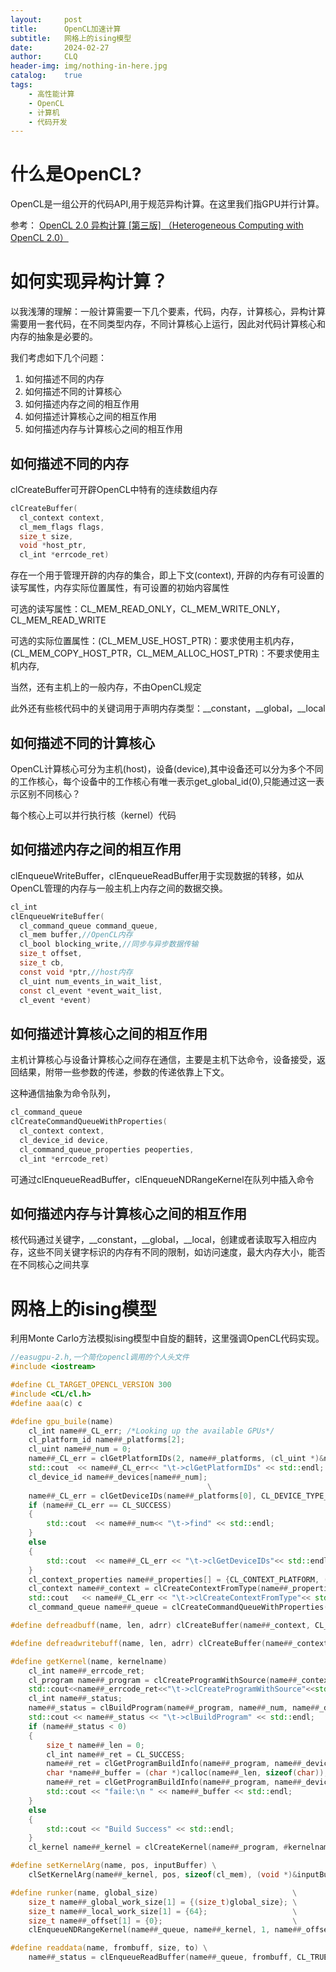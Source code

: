 ```yaml
---
layout:     post
title:      OpenCL加速计算
subtitle:   网格上的ising模型
date:       2024-02-27
author:     CLQ
header-img: img/nothing-in-here.jpg
catalog:    true
tags:
    - 高性能计算
    - OpenCL
    - 计算机
    - 代码开发
---
```


# 什么是OpenCL?

OpenCL是一组公开的代码API,用于规范异构计算。在这里我们指GPU并行计算。


参考：
[OpenCL 2.0 异构计算 [第三版] （Heterogeneous Computing with OpenCL 2.0）](https://www.bookstack.cn/read/Heterogeneous-Computing-with-OpenCL-2.0/README.md)

# 如何实现异构计算？

以我浅薄的理解：一般计算需要一下几个要素，代码，内存，计算核心，异构计算需要用一套代码，在不同类型内存，不同计算核心上运行，因此对代码计算核心和内存的抽象是必要的。

我们考虑如下几个问题：

1. 如何描述不同的内存
2. 如何描述不同的计算核心
3. 如何描述内存之间的相互作用
4. 如何描述计算核心之间的相互作用
5. 如何描述内存与计算核心之间的相互作用

## 如何描述不同的内存

clCreateBuffer可开辟OpenCL中特有的连续数组内存

```c
clCreateBuffer(
  cl_context context,
  cl_mem_flags flags,
  size_t size,
  void *host_ptr,
  cl_int *errcode_ret)
```

存在一个用于管理开辟的内存的集合，即上下文(context), 开辟的内存有可设置的读写属性，内存实际位置属性，有可设置的初始内容属性

可选的读写属性：CL_MEM_READ_ONLY，CL_MEM_WRITE_ONLY，CL_MEM_READ_WRITE

可选的实际位置属性：(CL_MEM_USE_HOST_PTR)：要求使用主机内存，(CL_MEM_COPY_HOST_PTR，CL_MEM_ALLOC_HOST_PTR)：不要求使用主机内存,

当然，还有主机上的一般内存，不由OpenCL规定

此外还有些核代码中的关键词用于声明内存类型：__constant，__global，__local

## 如何描述不同的计算核心

OpenCL计算核心可分为主机(host)，设备(device),其中设备还可以分为多个不同的工作核心，每个设备中的工作核心有唯一表示get_global_id(0),只能通过这一表示区别不同核心？

每个核心上可以并行执行核（kernel）代码

## 如何描述内存之间的相互作用

clEnqueueWriteBuffer，clEnqueueReadBuffer用于实现数据的转移，如从OpenCL管理的内存与一般主机上内存之间的数据交换。

```c
cl_int
clEnqueueWriteBuffer(
  cl_command_queue command_queue,
  cl_mem buffer,//OpenCL内存
  cl_bool blocking_write,//同步与异步数据传输
  size_t offset,
  size_t cb,
  const void *ptr,//host内存
  cl_uint num_events_in_wait_list,
  const cl_event *event_wait_list,
  cl_event *event)
```

## 如何描述计算核心之间的相互作用

主机计算核心与设备计算核心之间存在通信，主要是主机下达命令，设备接受，返回结果，附带一些参数的传递，参数的传递依靠上下文。

这种通信抽象为命令队列，

```c
cl_command_queue
clCreateCommandQueueWithProperties(
  cl_context context,
  cl_device_id device,
  cl_command_queue_properties peoperties,
  cl_int *errcode_ret)
```

可通过clEnqueueReadBuffer，clEnqueueNDRangeKernel在队列中插入命令


## 如何描述内存与计算核心之间的相互作用

核代码通过关键字，__constant，__global，__local，创建或者读取写入相应内存，这些不同关键字标识的内存有不同的限制，如访问速度，最大内存大小，能否在不同核心之间共享


# 网格上的ising模型

利用Monte Carlo方法模拟ising模型中自旋的翻转，这里强调OpenCL代码实现。

```c++
//easugpu-2.h,一个简化opencl调用的个人头文件
#include <iostream>

#define CL_TARGET_OPENCL_VERSION 300
#include <CL/cl.h>
#define aaa(c) c

#define gpu_buile(name)                                                                                                                         \
    cl_int name##_CL_err; /*Looking up the available GPUs*/                                                                                     \
    cl_platform_id name##_platforms[2];                                                                                                         \
    cl_uint name##_num = 0;                                                                                                                     \
    name##_CL_err = clGetPlatformIDs(2, name##_platforms, (cl_uint *)&name##_num);                                                              \
    std::cout  << name##_CL_err<< "\t->clGetPlatformIDs" << std::endl;                                                                                \
    cl_device_id name##_devices[name##_num];                                                                                                    \
                                            \
    name##_CL_err = clGetDeviceIDs(name##_platforms[0], CL_DEVICE_TYPE_GPU, name##_num, name##_devices, NULL);                                  \
    if (name##_CL_err == CL_SUCCESS)                                                                                                            \
    {                                                                                                                                           \
        std::cout  << name##_num<< "\t->find" << std::endl;                                                                               \
    }                                                                                                                                           \
    else                                                                                                                                        \
    {                                                                                                                                           \
        std::cout  << name##_CL_err << "\t->clGetDeviceIDs"<< std::endl;                                                                         \
    }                                                                                                                                           \
    cl_context_properties name##_properties[] = {CL_CONTEXT_PLATFORM, (long int)name##_platforms[0], 0};                                               \
    cl_context name##_context = clCreateContextFromType(name##_properties, CL_DEVICE_TYPE_GPU, NULL, NULL, &name##_CL_err); /*create a command queue*/ \
    std::cout   << name##_CL_err << "\t->clCreateContextFromType"<< std::endl;                                                          \
    cl_command_queue name##_queue = clCreateCommandQueueWithProperties(name##_context, name##_devices[0], 0, NULL)

#define defreadbuff(name, len, adrr) clCreateBuffer(name##_context, CL_MEM_READ_ONLY | CL_MEM_COPY_HOST_PTR, len, adrr, NULL)

#define defreadwritebuff(name, len, adrr) clCreateBuffer(name##_context, CL_MEM_READ_WRITE | CL_MEM_COPY_HOST_PTR, len, adrr, NULL)

#define getKernel(name, kernelname)                                                                                                             \
    cl_int name##_errcode_ret;                                                                                                                         \
    cl_program name##_program = clCreateProgramWithSource(name##_context, name##_num, (const char **)&name##_KernelSource, NULL, &name##_errcode_ret); \
    std::cout<<name##_errcode_ret<<"\t->clCreateProgramWithSource"<<std::endl;\
    cl_int name##_status;                                                                                                                       \
    name##_status = clBuildProgram(name##_program, name##_num, name##_devices, NULL, NULL, NULL);                                               \
    std::cout << name##_status << "\t->clBuildProgram" << std::endl;                                              \
    if (name##_status < 0)                                                                                                                      \
    {                                                                                                                                           \
        size_t name##_len = 0;                                                                                                                  \
        cl_int name##_ret = CL_SUCCESS;                                                                                                         \
        name##_ret = clGetProgramBuildInfo(name##_program, name##_devices[0], CL_PROGRAM_BUILD_LOG, 0, NULL, &name##_len);                      \
        char *name##_buffer = (char *)calloc(name##_len, sizeof(char));                                                                         \
        name##_ret = clGetProgramBuildInfo(name##_program, name##_devices[0], CL_PROGRAM_BUILD_LOG, name##_len, name##_buffer, NULL);           \
        std::cout << "faile:\n " << name##_buffer << std::endl;                                                                                    \
    }                                                                                                                                           \
    else                                                                                                                                        \
    {                                                                                                                                           \
        std::cout << "Build Success" << std::endl;                                                                                              \
    }                                                                                                                                           \
    cl_kernel name##_kernel = clCreateKernel(name##_program, #kernelname /*函数名*/, NULL)

#define setKernelArg(name, pos, inputBuffer) \
    clSetKernelArg(name##_kernel, pos, sizeof(cl_mem), (void *)&inputBuffer)

#define runker(name, global_size)                              \
    size_t name##_global_work_size[1] = {(size_t)global_size}; \
    size_t name##_local_work_size[1] = {64};                   \
    size_t name##_offset[1] = {0};                             \
    clEnqueueNDRangeKernel(name##_queue, name##_kernel, 1, name##_offset, name##_global_work_size, name##_local_work_size, 0, NULL, NULL)

#define readdata(name, frombuff, size, to) \
    name##_status = clEnqueueReadBuffer(name##_queue, frombuff, CL_TRUE, 0, size, to, 0, NULL, NULL)


```

